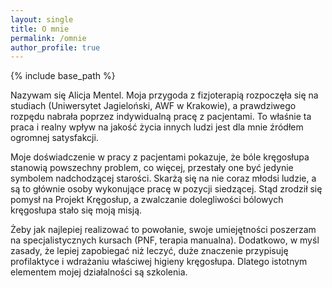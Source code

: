 ```yaml
---
layout: single
title: O mnie
permalink: /omnie
author_profile: true
---
```


{% include base_path %}

Nazywam się Alicja Mentel. Moja przygoda z fizjoterapią rozpoczęła się na studiach (Uniwersytet Jagieloński, AWF w Krakowie), a prawdziwego rozpędu nabrała poprzez indywidualną pracę z pacjentami. To właśnie ta praca i realny wpływ na jakość życia innych ludzi jest dla mnie źródłem ogromnej satysfakcji.

Moje doświadczenie w pracy z pacjentami pokazuje, że bóle kręgosłupa stanowią powszechny problem, co więcej, przestały one być jedynie symbolem nadchodzącej starości. Skarżą się na nie coraz młodsi ludzie, a są to głównie osoby wykonujące pracę w pozycji siedzącej. Stąd zrodził się pomysł na Projekt Kręgosłup, a zwalczanie dolegliwości bólowych kręgosłupa stało się moją misją. 

Żeby jak najlepiej realizować to powołanie, swoje umiejętności poszerzam na specjalistycznych kursach (PNF, terapia manualna). Dodatkowo, w myśl zasady, że lepiej zapobiegać niż leczyć, duże znaczenie przypisuję profilaktyce i wdrażaniu właściwej higieny kręgosłupa. Dlatego istotnym elementem mojej działalności są szkolenia.
